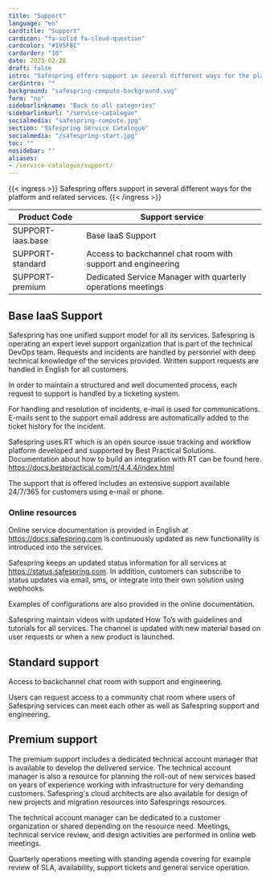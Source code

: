 ```yaml
---
title: "Support"
language: "en"
cardtitle: "Support"
cardicon: "fa-solid fa-cloud-question"
cardcolor: "#195F8C"
cardorder: "10"
date: 2023-02-28
draft: false
intro: "Safespring offers support in several different ways for the platform and related services."
cardintro: ""
background: "safespring-compute-background.svg"
form: "no"
sidebarlinkname: "Back to all categories"
sidebarlinkurl: "/service-catalogue"
socialmedia: "safespring-compute.jpg"
section: "Safespring Service Catalogue"
socialmedia: "/safespring-start.jpg"
toc: ""
nosidebar: ""
aliases:
- /service-catalogue/support/
---
```


{{< ingress >}}
Safespring offers support in several different ways for the platform and related services.
{{< /ingress >}}

<table class="width100">
  <thead>
    <tr>
      <th>Product Code</th>
      <th>Support service</th>
    </tr>
  </thead>
  <tbody>
    <tr>
      <td>SUPPORT-iaas.base</td>
      <td>Base IaaS Support</td>
    </tr>
    <tr>
      <td>SUPPORT-standard</td>
      <td>Access to backchannel chat room with support and engineering</td>
    </tr>
    <tr>
      <td>SUPPORT-premium</td>
      <td>Dedicated Service Manager with quarterly operations meetings</td>
    </tr>
  </tbody>
</table>

## Base IaaS Support

Safespring has one unified support model for all its services. Safespring is operating an expert level support organization that is part of the technical DevOps team. Requests and incidents are handled by personnel with deep technical knowledge of the services provided. Written support requests are handled in English for all customers.

In order to maintain a structured and well documented process, each request to support is handled by a ticketing system.

For handling and resolution of incidents, e-mail is used for communications. E-mails sent to the support email address are automatically added to the ticket history for the incident.

Safespring uses RT which is an open source issue tracking and workflow platform developed and supported by Best Practical Solutions. Documentation about how to build an integration with RT can be found here. https://docs.bestpractical.com/rt/4.4.4/index.html

The support that is offered includes an extensive support available 24/7/365 for customers using e-mail or phone.

### Online resources

Online service documentation is provided in English at https://docs.safespring.com is continuously updated as new functionality is introduced into the services.

Safespring keeps an updated status information for all services at https://status.safespring.com. In addition, customers can subscribe to status updates via email, sms, or integrate into their own solution using webhooks.

Examples of configurations are also provided in the online documentation.

Safespring maintain videos with updated How To’s with guidelines and tutorials for all services. The channel is updated with new material based on user requests or when a new product is launched.

## Standard support

Access to backchannel chat room with support and engineering.

Users can request access to a community chat room where users of Safespring services can meet each other as well as Safespring support and engineering.

## Premium support

The premium support includes a dedicated technical account manager that is available to develop the delivered service. The technical account manager is also a resource for planning the roll-out of new services based on years of experience working with infrastructure for very demanding customers. Safespring's cloud architects are also available for design of new projects and migration resources into Safesprings resources.

The technical account manager can be dedicated to a customer organization or shared depending on the resource need. Meetings, technical service review, and design activities are performed in online web meetings.

Quarterly operations meeting with standing agenda covering for example review of SLA, availability, support tickets and general service operation.
